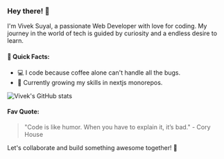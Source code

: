 ### Hey there! 👋

I'm Vivek Suyal, a passionate Web Developer with love for coding. My journey in the world of tech is guided by curiosity and a endless desire to learn.

#### 🚀 Quick Facts:
- 💻 I code because coffee alone can't handle all the bugs.
- 🌱 Currently growing my skills in nextjs monorepos.

![Vivek's GitHub stats](https://github-readme-stats.vercel.app/api?username=anuraghazra&show_icons=true&theme=transparent)

#### Fav Quote:
> "Code is like humor. When you have to explain it, it’s bad." - Cory House

Let's collaborate and build something awesome together! 🚀

